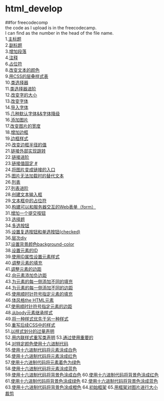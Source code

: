 # html_develop
##for freecodecomp  
the code as I upload is in the freecodecamp.  
I can find as the number in the head of the file name.  
1.[主标题](https://github.com/zhangyufeng0123/html_develop/blob/master/1.say_hellop_to_HTML_Element.html)  
2.[副标题](https://github.com/zhangyufeng0123/html_develop/blob/master/2.Headline_with_the_h2_Element.html)  
3.[增加段落](https://github.com/zhangyufeng0123/html_develop/blob/master/3.Inform_with_the_Paragraph_Element.html)  
4.[注释](https://github.com/zhangyufeng0123/html_develop/blob/master/4.Uncomment_HTML.html)  
6.[占位符](https://github.com/zhangyufeng0123/html_develop/blob/master/6.Fill%20in%20the%20Blank%20with%20Placeholder%20Text.html)  
8.[改变文本的颜色](https://github.com/zhangyufeng0123/html_develop/blob/master/8.Change%20the%20Color%20of%20Text%20.html)  
9.[用CSS的层叠样式表](https://github.com/zhangyufeng0123/html_develop/blob/master/9.Use%20CSS%20Selectors%20to%20Style%20Elements.html)  
10.[类选择器](https://github.com/zhangyufeng0123/html_develop/blob/master/10.Use%20a%20CSS%20Class%20to%20Style%20an%20Element.html)  
11.[类选择器进阶](https://github.com/zhangyufeng0123/html_develop/blob/master/11.Style%20Multiple%20Elements%20with%20a%20CSS%20Class.html)  
12.[改变字的大小](https://github.com/zhangyufeng0123/html_develop/blob/master/12.Change%20the%20Font%20Size%20of%20an%20Element.html)  
13.[改变字体](https://github.com/zhangyufeng0123/html_develop/blob/master/13.Set%20the%20Font%20Family%20of%20an%20Element.html)  
14.[导入字体](https://github.com/zhangyufeng0123/html_develop/blob/master/14.Import%20a%20Google%20Font.html)  
15.[几种默认字体&&字体降级](https://github.com/zhangyufeng0123/html_develop/blob/master/15.Specify%20How%20Fonts%20Should%20Degrade.html)  
16.[添加图片](https://github.com/zhangyufeng0123/html_develop/blob/master/16.Add%20Images%20to%20your%20Website.html)  
17.[改变图片的宽度](https://github.com/zhangyufeng0123/html_develop/blob/master/17.Size%20your%20Images.html)  
18.[增加边框](https://github.com/zhangyufeng0123/html_develop/blob/master/18.Add%20Borders%20Around%20your%20Elements.html)  
19.[边框样式](https://github.com/zhangyufeng0123/html_develop/blob/master/19.Add%20Rounded%20Corners%20with%20a%20Border%20Radius.html)  
20.[改变边框半径的值](https://github.com/zhangyufeng0123/html_develop/blob/master/20.Make%20Circular%20Images%20with%20a%20Border%20Radius.html)  
21.[链接外部实现跳转](https://github.com/zhangyufeng0123/html_develop/blob/master/21.Link%20to%20External%20Pages%20with%20Anchor%20Elements.html)  
22.[链接进阶](https://github.com/zhangyufeng0123/html_develop/blob/master/22.Nest%20an%20Anchor%20Element%20within%20a%20Paragraph.html)  
23.[链接值固定 #](https://github.com/zhangyufeng0123/html_develop/blob/master/23.Make%20Dead%20Links%20using%20the%20Hash%20Symbol.html)  
24.[将图片变成链接的入口](https://github.com/zhangyufeng0123/html_develop/blob/master/24.Turn%20an%20Image%20into%20a%20Link.html)  
25.[图片无法加载时的替代文本](https://github.com/zhangyufeng0123/html_develop/blob/master/25.Add%20Alt%20Text%20to%20an%20Image%20for%20Accessibility.html)  
26.[列表](https://github.com/zhangyufeng0123/html_develop/blob/master/26.Create%20a%20Bulleted%20Unordered%20List.html)  
27.[列表进阶](https://github.com/zhangyufeng0123/html_develop/blob/master/27.Create%20an%20Ordered%20List.html)  
28.[创建文本输入框](https://github.com/zhangyufeng0123/html_develop/blob/master/28.Create%20a%20Text%20Field.html)  
29.[文本框中的占位符](https://github.com/zhangyufeng0123/html_develop/blob/master/29.Add%20Placeholder%20Text%20to%20a%20Text%20Field.html)  
30.[构建可以和服务器交互的Web表单（form）](https://github.com/zhangyufeng0123/html_develop/blob/master/30.Create%20a%20Form%20Element.html)  
31.[增加一个提交按钮](https://github.com/zhangyufeng0123/html_develop/blob/master/31.Add%20a%20Submit%20Button%20to%20a%20Form.html)  
33.[选择题](https://github.com/zhangyufeng0123/html_develop/blob/master/33.Create%20a%20Set%20of%20Radio%20Buttons.html)  
34.[多选按钮](https://github.com/zhangyufeng0123/html_develop/blob/master/34.Create%20a%20Set%20of%20Checkboxes.html)  
35.[设置复选按钮和单选按钮(checked)](https://github.com/zhangyufeng0123/html_develop/blob/master/35.Check%20Radio%20Buttons%20and%20Checkboxes%20by%20Default.html)  
36.[层次div](https://github.com/zhangyufeng0123/html_develop/blob/master/36.Nest%20Many%20Elements%20within%20a%20Single%20Div%20Element.html)  
37.[设置背景颜色background-color](https://github.com/zhangyufeng0123/html_develop/blob/master/37.Give%20a%20Background%20Color%20to%20a%20Div%20Elemen.html)  
38.[设置元素的ID](https://github.com/zhangyufeng0123/html_develop/blob/master/38.Set%20the%20ID%20of%20an%20Element.html)  
39.[使用ID属性设置元素样式](https://github.com/zhangyufeng0123/html_develop/blob/master/39.Use%20an%20ID%20Attribute%20to%20Style%20an%20Element.html)  
40.[调整元素的填充](https://github.com/zhangyufeng0123/html_develop/blob/master/40.Adjusting%20the%20Padding%20of%20an%20Element%20.html)  
41.[调整元素的边距](https://github.com/zhangyufeng0123/html_develop/blob/master/41.Adjust%20the%20Margin%20of%20an%20Element.html)  
42.[向元素添加负边距](https://github.com/zhangyufeng0123/html_develop/blob/master/42.Add%20a%20Negative%20Margin%20to%20an%20Element.html)  
43.[为元素的每一侧添加不同的填充](https://github.com/zhangyufeng0123/html_develop/blob/master/43.Add%20Different%20Padding%20to%20Each%20Side%20of%20an%20Element.html)  
44.[为元素的每一侧添加不同的边距](https://github.com/zhangyufeng0123/html_develop/blob/master/44.Add%20Different%20Margins%20to%20Each%20Side%20of%20an%20Element.html)  
45.[使用顺时针符号指定元素的填充](https://github.com/zhangyufeng0123/html_develop/blob/master/45.Use%20Clockwise%20Notation%20to%20Specify%20the%20Padding%20of%20an%20Element%20.html)  
46.[体风格the HTML元素](https://github.com/zhangyufeng0123/html_develop/blob/master/46.Style%20the%20HTML%20Body%20Element.html)  
47.[使用顺时针符号指定元素的边距](https://github.com/zhangyufeng0123/html_develop/blob/master/47.Use%20Clockwise%20Notation%20to%20Specify%20the%20Margin%20of%20an%20Element.html)  
48.[从body元素继承样式](https://github.com/zhangyufeng0123/html_develop/blob/master/48.Inherit%20Styles%20from%20the%20Body%20Element.html)  
49.[将一种样式优先于另一种样式](https://github.com/zhangyufeng0123/html_develop/blob/master/49.Prioritize%20One%20Style%20Over%20Another.html)  
50.[重写后续CSS中的样式](https://github.com/zhangyufeng0123/html_develop/blob/master/50.Override%20Styles%20in%20Subsequent%20CSS.html)  
51.[以样式划分的过量声明](https://github.com/zhangyufeng0123/html_develop/blob/master/51.Override%20Class%20Declarations%20by%20Styling%20ID%20Attributes.html)  
52.[用内联样式重写类声明](https://github.com/zhangyufeng0123/html_develop/blob/master/52.Override%20Class%20Declarations%20with%20Inline%20Styles.html) 
53.[通过使用重要的](https://github.com/zhangyufeng0123/html_develop/blob/master/53.Override%20All%20Other%20Styles%20by%20using%20Important.html)  
54.[对特定颜色使用十六进制代码](https://github.com/zhangyufeng0123/html_develop/blob/master/54.Use%20Hex%20Code%20for%20Specific%20Colors.html)  
55.[使用十六进制代码将元素涂成白色](https://github.com/zhangyufeng0123/html_develop/blob/master/55.Use%20Hex%20Code%20to%20Color%20Elements%20White.html)  
56.[使用十六进制代码将元素涂成红色](https://github.com/zhangyufeng0123/html_develop/blob/master/56.Use%20Hex%20Code%20to%20Color%20Elements%20Red.html)  
57.[使用十六进制代码将元素着色为绿色](https://github.com/zhangyufeng0123/html_develop/blob/master/57.Use%20Hex%20Code%20to%20Color%20Elements%20Green.html)  
58.[使用十六进制代码将元素涂成蓝色](https://github.com/zhangyufeng0123/html_develop/blob/master/58.Use%20Hex%20Code%20to%20Color%20Elements%20Blue.html)  
59.[使用十六进制代码将背景色涂成白色]()
60.[使用十六进制代码将背景色涂成红色]()
61.[使用十六进制代码将背景色涂成绿色]()
62.[使用十六进制代码将背景色涂成蓝色]()
63.[使用十六进制代码将背景色涂成橙色]()
64.[初始框架]()
65.[用框架对图片进行大小裁剪]()